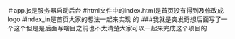 ＃app.js是服务器启动后台
#html文件中的index.html是首页没有得到及修改成logo
#index_in是首页大家的想法一起来实现
的
###我就是突发奇想后面写了一个这个但是是后面写啥目之前也不太清楚大家可以一起来完成这个项目的
